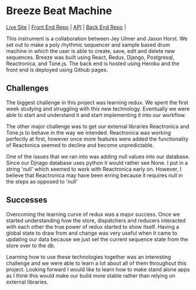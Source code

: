 # Breeze Beat Machine

[Live Site](https://intuitiveharmony.github.io/breeze_front/) | [Front End Repo](https://github.com/IntuitiveHarmony/breeze_front) | [API](https://breeze-back.herokuapp.com/api/sequences) | [Back End Repo](https://github.com/IntuitiveHarmony/breeze_back) |

This instrument is a collaboration between Jey Ulmer and Jason Horst.  We set out to make a poly rhythmic sequencer and sample based drum machine in which the user is able to create, save, edit and delete new sequences.  Breeze was built using React, Redux, Django, Postgresql, Reactronica, and Tone.js.  The back end is hosted using Heroku and the front end is deployed using Github pages.


## Challenges

The biggest challenge in this project was learning redux.  We spent the first week studying and struggling with this new technology.  Eventually we were able to start and understand it and start implementing it into our workflow.   

The other major challenge was to get our external libraries Reactronica and Tone.js to behave in the way we intended.  Reactronica was working perfectly at first, however once more features were added the functionality of Reactonica seemed to decline and become unpredictable. 

One of the issues that we ran into was adding null values into our database.   Since our Djnago database uses python it would rather see None.  I put in a string 'null' which seemed to work with Reactronica early on.  However, I believe that Reactronica may have been erring because it requires null in the steps as opposed to 'null'


## Successes

Overcoming the learning curve of redux was a major success.  Once we started understanding how the store, dispatchers and reducers interacted with each other the true power of redux started to show itself.  Having a global state to draw from and change was very useful when it came to updating our data because we just set the current sequence state from the store over to the db.  

Learning how to use these technologies together was an interesting challenge and we were able to learn a lot about all of them throughout this project.  Looking forward I would like to learn how to make stand alone apps as I think this would make our build more stable rather than relying on external libraries.
